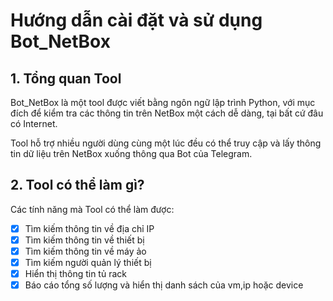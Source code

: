 # Hướng dẫn cài đặt và sử dụng Bot_NetBox

## 1. Tổng quan Tool
Bot_NetBox là một tool được viết bằng ngôn ngữ lập trình Python, với mục đích để kiểm tra các thông tin trên NetBox một cách dễ dàng, tại bất cứ đâu có Internet. 

Tool hỗ trợ nhiều người dùng cùng một lúc đều có thể truy cập và lấy thông tin dữ liệu trên NetBox xuống thông qua Bot của Telegram.

## 2. Tool có thể làm gì?
Các tính năng mà Tool có thể làm được:
- [x] Tìm kiếm thông tin về địa chỉ IP
- [x] Tìm kiếm thông tin về thiết bị
- [x] Tìm kiếm thông tin về máy ảo
- [x] Tìm kiếm người quản lý thiết bị
- [x] Hiển thị thông tin tủ rack
- [x] Báo cáo tổng số lượng và hiển thị danh sách của vm,ip hoặc device